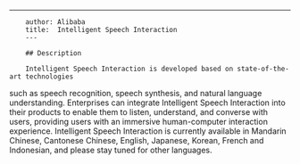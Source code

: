 ---
        author: Alibaba
        title:  Intelligent Speech Interaction
        ---

        ## Description

        Intelligent Speech Interaction is developed based on state-of-the-art technologies
such as speech recognition, speech synthesis, and natural language understanding.
Enterprises can integrate Intelligent Speech Interaction into their products to
enable them to listen, understand, and converse with users, providing users with
an immersive human-computer interaction experience. Intelligent Speech Interaction
is currently available in Mandarin Chinese, Cantonese Chinese, English, Japanese,
Korean, French and Indonesian, and please stay tuned for other languages.
